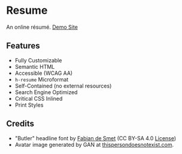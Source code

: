 # Resume

An online résumé. [Demo Site](https://demo-resume.netlify.app)

## Features

* Fully Customizable
* Semantic HTML
* Accessible (WCAG AA) 
* `h-resume` Microformat
* Self-Contained (no external resources)
* Search Engine Optimized
* Critical CSS Inlined
* Print Styles

## Credits

* "Butler" headline font by [Fabian de Smet](https://fabiandesmet.com/portfolio/butler-font/) (CC BY-SA 4.0 [License](https://github.com/maxboeck/resume/tree/master/src/assets/fonts/Butler_ButlerStencil_FontLicense_v1_0.pdf))
* Avatar image generated by GAN at [thispersondoesnotexist.com](https://www.thispersondoesnotexist.com/).
